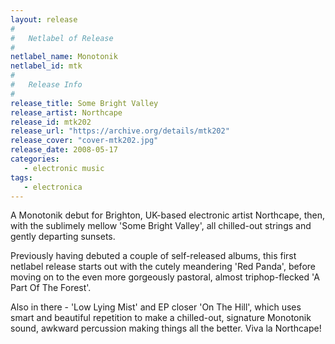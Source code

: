 ```yaml
---
layout: release
#
#   Netlabel of Release
#
netlabel_name: Monotonik
netlabel_id: mtk
#
#   Release Info
#
release_title: Some Bright Valley
release_artist: Northcape
release_id: mtk202
release_url: "https://archive.org/details/mtk202"
release_cover: "cover-mtk202.jpg"
release_date: 2008-05-17
categories:
   - electronic music
tags:
   - electronica
---
```

A Monotonik debut for Brighton, UK-based electronic artist Northcape, then, with the sublimely mellow 'Some Bright Valley', all chilled-out strings and gently departing sunsets.

Previously having debuted a couple of self-released albums, this first netlabel release starts out with the cutely meandering 'Red Panda', before moving on to the even more gorgeously pastoral, almost triphop-flecked 'A Part Of The Forest'.

Also in there - 'Low Lying Mist' and EP closer 'On The Hill', which uses smart and beautiful repetition to make a chilled-out, signature Monotonik sound, awkward percussion making things all the better. Viva la Northcape!
